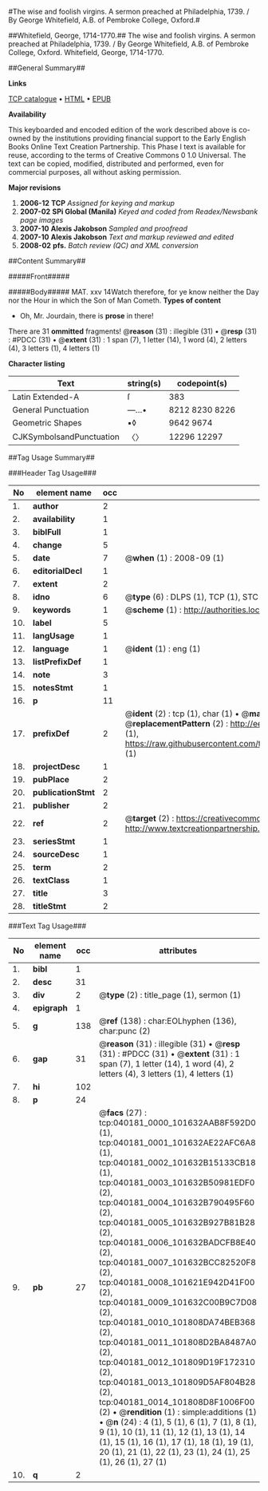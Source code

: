#The wise and foolish virgins. A sermon preached at Philadelphia, 1739. / By George Whitefield, A.B. of Pembroke College, Oxford.#

##Whitefield, George, 1714-1770.##
The wise and foolish virgins. A sermon preached at Philadelphia, 1739. / By George Whitefield, A.B. of Pembroke College, Oxford.
Whitefield, George, 1714-1770.

##General Summary##

**Links**

[TCP catalogue](http://www.ota.ox.ac.uk/tcp/)  • 
[HTML](http://tei.it.ox.ac.uk/tcp/Texts-HTML/free/N30/N30242.html)  • 
[EPUB](http://tei.it.ox.ac.uk/tcp/Texts-EPUB/free/N30/N30242.epub)

**Availability**

This keyboarded and encoded edition of the
	       work described above is co-owned by the institutions
	       providing financial support to the Early English Books
	       Online Text Creation Partnership. This Phase I text is
	       available for reuse, according to the terms of Creative
	       Commons 0 1.0 Universal. The text can be copied,
	       modified, distributed and performed, even for
	       commercial purposes, all without asking permission.

**Major revisions**

1. __2006-12__ __TCP__ *Assigned for keying and markup*
1. __2007-02__ __SPi Global (Manila)__ *Keyed and coded from Readex/Newsbank page images*
1. __2007-10__ __Alexis Jakobson__ *Sampled and proofread*
1. __2007-10__ __Alexis Jakobson__ *Text and markup reviewed and edited*
1. __2008-02__ __pfs.__ *Batch review (QC) and XML conversion*

##Content Summary##

#####Front#####

#####Body#####
MAT. xxv 14Watch therefore, for ye know neither the Day nor the Hour in which the Son of Man Cometh.
**Types of content**

  * Oh, Mr. Jourdain, there is **prose** in there!

There are 31 **ommitted** fragments! 
 @__reason__ (31) : illegible (31)  •  @__resp__ (31) : #PDCC (31)  •  @__extent__ (31) : 1 span (7), 1 letter (14), 1 word (4), 2 letters (4), 3 letters (1), 4 letters (1)

**Character listing**


|Text|string(s)|codepoint(s)|
|---|---|---|
|Latin Extended-A|ſ|383|
|General Punctuation|—…•|8212 8230 8226|
|Geometric Shapes|▪◊|9642 9674|
|CJKSymbolsandPunctuation|〈〉|12296 12297|

##Tag Usage Summary##

###Header Tag Usage###

|No|element name|occ|attributes|
|---|---|---|---|
|1.|__author__|2||
|2.|__availability__|1||
|3.|__biblFull__|1||
|4.|__change__|5||
|5.|__date__|7| @__when__ (1) : 2008-09 (1)|
|6.|__editorialDecl__|1||
|7.|__extent__|2||
|8.|__idno__|6| @__type__ (6) : DLPS (1), TCP (1), STC (1), NOTIS (1), IMAGE-SET (1), EVANS-CITATION (1)|
|9.|__keywords__|1| @__scheme__ (1) : http://authorities.loc.gov/ (1)|
|10.|__label__|5||
|11.|__langUsage__|1||
|12.|__language__|1| @__ident__ (1) : eng (1)|
|13.|__listPrefixDef__|1||
|14.|__note__|3||
|15.|__notesStmt__|1||
|16.|__p__|11||
|17.|__prefixDef__|2| @__ident__ (2) : tcp (1), char (1)  •  @__matchPattern__ (2) : ([0-9\-]+):([0-9IVX]+) (1), (.+) (1)  •  @__replacementPattern__ (2) : http://eebo.chadwyck.com/downloadtiff?vid=$1&page=$2 (1), https://raw.githubusercontent.com/textcreationpartnership/Texts/master/tcpchars.xml#$1 (1)|
|18.|__projectDesc__|1||
|19.|__pubPlace__|2||
|20.|__publicationStmt__|2||
|21.|__publisher__|2||
|22.|__ref__|2| @__target__ (2) : https://creativecommons.org/publicdomain/zero/1.0/ (1), http://www.textcreationpartnership.org/docs/. (1)|
|23.|__seriesStmt__|1||
|24.|__sourceDesc__|1||
|25.|__term__|2||
|26.|__textClass__|1||
|27.|__title__|3||
|28.|__titleStmt__|2||


###Text Tag Usage###

|No|element name|occ|attributes|
|---|---|---|---|
|1.|__bibl__|1||
|2.|__desc__|31||
|3.|__div__|2| @__type__ (2) : title_page (1), sermon (1)|
|4.|__epigraph__|1||
|5.|__g__|138| @__ref__ (138) : char:EOLhyphen (136), char:punc (2)|
|6.|__gap__|31| @__reason__ (31) : illegible (31)  •  @__resp__ (31) : #PDCC (31)  •  @__extent__ (31) : 1 span (7), 1 letter (14), 1 word (4), 2 letters (4), 3 letters (1), 4 letters (1)|
|7.|__hi__|102||
|8.|__p__|24||
|9.|__pb__|27| @__facs__ (27) : tcp:040181_0000_101632AAB8F592D0 (1), tcp:040181_0001_101632AE22AFC6A8 (1), tcp:040181_0002_101632B15133CB18 (1), tcp:040181_0003_101632B50981EDF0 (2), tcp:040181_0004_101632B790495F60 (2), tcp:040181_0005_101632B927B81B28 (2), tcp:040181_0006_101632BADCFB8E40 (2), tcp:040181_0007_101632BCC82520F8 (2), tcp:040181_0008_101621E942D41F00 (2), tcp:040181_0009_101632C00B9C7D08 (2), tcp:040181_0010_101808DA74BEB368 (2), tcp:040181_0011_101808D2BA8487A0 (2), tcp:040181_0012_101809D19F172310 (2), tcp:040181_0013_101809D5AF804B28 (2), tcp:040181_0014_101808D8F1006F00 (2)  •  @__rendition__ (1) : simple:additions (1)  •  @__n__ (24) : 4 (1), 5 (1), 6 (1), 7 (1), 8 (1), 9 (1), 10 (1), 11 (1), 12 (1), 13 (1), 14 (1), 15 (1), 16 (1), 17 (1), 18 (1), 19 (1), 20 (1), 21 (1), 22 (1), 23 (1), 24 (1), 25 (1), 26 (1), 27 (1)|
|10.|__q__|2||
